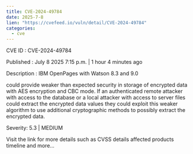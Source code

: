 ```yaml
--- 
title: CVE-2024-49784
date: 2025-7-8
lien: "https://cvefeed.io/vuln/detail/CVE-2024-49784"
categories:
  - cve
---
```


CVE ID : CVE-2024-49784

Published :  July 8
2025
7:15 p.m. | 1 hour
4 minutes ago

Description : IBM OpenPages with Watson 8.3 and 9.0 

could provide weaker than expected security in storage of encrypted data with AES encryption and CBC mode. If an authenticated remote attacker with access to the database or a local attacker with access to server files could extract the encrypted data values they could exploit this weaker algorithm to use additional cryptographic methods to possibly extract the encrypted data.

Severity: 5.3 | MEDIUM

Visit the link for more details
such as CVSS details
affected products
timeline
and more...
